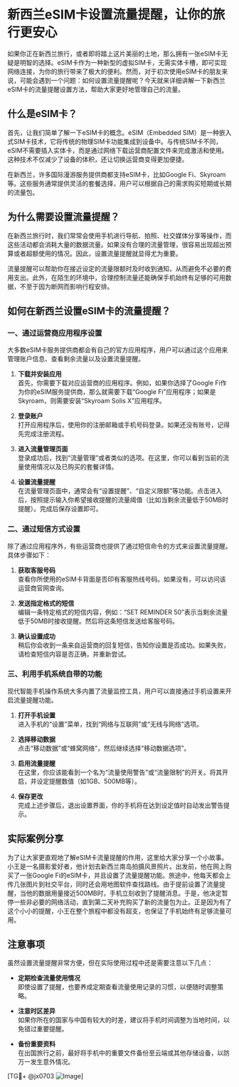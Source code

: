 # 新西兰eSIM卡设置流量提醒，让你的旅行更安心

如果你正在新西兰旅行，或者即将踏上这片美丽的土地，那么拥有一张eSIM卡无疑是明智的选择。eSIM卡作为一种新型的虚拟SIM卡，无需实体卡槽，即可实现网络连接，为你的旅行带来了极大的便利。然而，对于初次使用eSIM卡的朋友来说，可能会遇到一个问题：如何设置流量提醒呢？今天就来详细讲解一下新西兰eSIM卡的流量提醒设置方法，帮助大家更好地管理自己的流量。

## 什么是eSIM卡？

首先，让我们简单了解一下eSIM卡的概念。eSIM（Embedded SIM）是一种嵌入式SIM卡技术，它将传统的物理SIM卡功能集成到设备中。与传统SIM卡不同，eSIM不需要插入实体卡，而是通过网络下载运营商配置文件来完成激活和使用。这种技术不仅减少了设备的体积，还让切换运营商变得更加便捷。

在新西兰，许多国际漫游服务提供商都支持eSIM卡，比如Google Fi、Skyroam等。这些服务通常提供灵活的套餐选择，用户可以根据自己的需求购买短期或长期的流量包。

## 为什么需要设置流量提醒？

在新西兰旅行时，我们常常会使用手机进行导航、拍照、社交媒体分享等操作，而这些活动都会消耗大量的数据流量。如果没有合理的流量管理，很容易出现超出预算或者超额使用的情况。因此，设置流量提醒就显得尤为重要。

流量提醒可以帮助你在接近设定的流量限额时及时收到通知，从而避免不必要的费用支出。此外，在陌生的环境中，合理控制流量还能确保手机始终有足够的可用数据，不至于因为断网而影响行程安排。

## 如何在新西兰设置eSIM卡的流量提醒？

### 一、通过运营商应用程序设置

大多数eSIM卡服务提供商都会有自己的官方应用程序，用户可以通过这个应用来管理账户信息、查看剩余流量以及设置流量提醒。

1. **下载并安装应用**  
   首先，你需要下载对应运营商的应用程序。例如，如果你选择了Google Fi作为你的eSIM服务提供商，那么就需要下载“Google Fi”应用程序；如果是Skyroam，则需要安装“Skyroam Solis X”应用程序。

2. **登录账户**  
   打开应用程序后，使用你的注册邮箱或手机号码登录。如果还没有账号，记得先完成注册流程。

3. **进入流量管理页面**  
   登录成功后，找到“流量管理”或者类似的选项。在这里，你可以看到当前的流量使用情况以及已购买的套餐详情。

4. **设置流量提醒**  
   在流量管理页面中，通常会有“设置提醒”、“自定义限额”等功能。点击进入后，按照提示输入你希望接收提醒的流量阈值（比如当剩余流量低于50MB时提醒）。完成后保存设置即可。

### 二、通过短信方式设置

除了通过应用程序外，有些运营商也提供了通过短信命令的方式来设置流量提醒。具体步骤如下：

1. **获取客服号码**  
   查看你所使用的eSIM卡背面是否印有客服热线号码。如果没有，可以访问该运营商官网查询。

2. **发送指定格式的短信**  
   编辑一条特定格式的短信内容，例如：“SET REMINDER 50”表示当剩余流量低于50MB时接收提醒。然后将这条短信发送给客服号码。

3. **确认设置成功**  
   稍后你会收到一条来自运营商的回复短信，告知你设置是否成功。如果失败，请检查短信内容是否正确，并重新尝试。

### 三、利用手机系统自带的功能

现代智能手机操作系统大多内置了流量监控工具，用户可以直接通过手机设置来开启流量提醒功能。

1. **打开手机设置**  
   进入手机的“设置”菜单，找到“网络与互联网”或“无线与网络”选项。

2. **选择移动数据**  
   点击“移动数据”或“蜂窝网络”，然后继续选择“移动数据选项”。

3. **启用流量提醒**  
   在这里，你应该能看到一个名为“流量使用警告”或“流量限制”的开关。将其开启，并设定提醒数值（如1GB、500MB等）。

4. **保存更改**  
   完成上述步骤后，退出设置界面，你的手机将在达到设定值时自动发出警告提示。

## 实际案例分享

为了让大家更直观地了解eSIM卡流量提醒的作用，这里给大家分享一个小故事。小王是一名摄影爱好者，他计划去新西兰南岛拍摄风景照片。出发前，他在网上购买了一张Google Fi的eSIM卡，并且设置了流量提醒功能。旅途中，他每天都会上传几张图片到社交平台，同时还会用地图软件查找路线。由于提前设置了流量提醒，当他的数据用量接近500MB时，手机立刻收到了提醒消息。于是，他决定暂停一些非必要的网络活动，直到第二天补充购买了新的流量包为止。正是因为有了这个小小的提醒，小王在整个旅程中都没有超支，也保证了手机始终有足够流量可用。

## 注意事项

虽然设置流量提醒非常方便，但在实际使用过程中还是需要注意以下几点：

- **定期检查流量使用情况**  
  即使设置了提醒，也要养成定期查看流量使用记录的习惯，以便随时调整策略。
  
- **注意时区差异**  
  如果你所在的国家与中国有较大的时差，建议将手机时间调整为当地时间，以免错过重要提醒。

- **备份重要资料**  
  在出国旅行之前，最好将手机中的重要文件备份至云端或其他存储设备，以防万一发生意外情况。

[TG💪+ @jx0703 ![Image](https://github.com/user-attachments/assets/dbca1d08-cadb-493c-b0ec-ad6f7a83f270)]